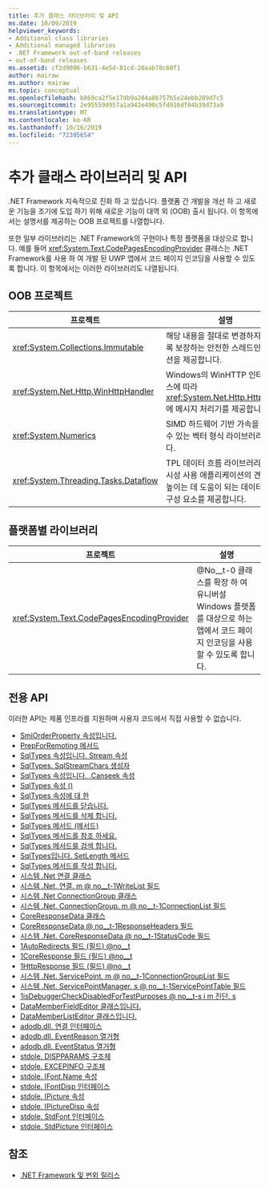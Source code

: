 ```yaml
---
title: 추가 클래스 라이브러리 및 API
ms.date: 10/09/2019
helpviewer_keywords:
- Additional class libraries
- Additional managed libraries
- .NET Framework out-of-band releases
- out-of-band releases
ms.assetid: cf2d9006-b631-4e5d-81cd-20aab78c60f1
author: mairaw
ms.author: mairaw
ms.topic: conceptual
ms.openlocfilehash: b869ca2f5e17db9a204a8b757b5e24ebb209d7c5
ms.sourcegitcommit: 2e95559d957a1a942e490c5fd916df04b39d73a9
ms.translationtype: MT
ms.contentlocale: ko-KR
ms.lasthandoff: 10/16/2019
ms.locfileid: "72395654"
---
```

# <a name="additional-class-libraries-and-apis"></a>추가 클래스 라이브러리 및 API

.NET Framework 지속적으로 진화 하 고 있습니다. 플랫폼 간 개발을 개선 하 고 새로운 기능을 조기에 도입 하기 위해 새로운 기능이 대역 외 (OOB) 출시 됩니다. 이 항목에서는 설명서를 제공하는 OOB 프로젝트를 나열합니다.  
  
또한 일부 라이브러리는 .NET Framework의 구현이나 특정 플랫폼을 대상으로 합니다. 예를 들어 <xref:System.Text.CodePagesEncodingProvider> 클래스는 .NET Framework를 사용 하 여 개발 된 UWP 앱에서 코드 페이지 인코딩을 사용할 수 있도록 합니다. 이 항목에서는 이러한 라이브러리도 나열됩니다.  
  
## <a name="oob-projects"></a>OOB 프로젝트
  
| 프로젝트 | 설명 |  
| ------- | ----------- |  
| <xref:System.Collections.Immutable> | 해당 내용을 절대로 변경하지 않도록 보장하는 안전한 스레드인 컬렉션을 제공합니다. |
| <xref:System.Net.Http.WinHttpHandler> | Windows의 WinHTTP 인터페이스에 따라 <xref:System.Net.Http.HttpClient> 에 메시지 처리기를 제공합니다. |
| <xref:System.Numerics> | SIMD 하드웨어 기반 가속을 활용할 수 있는 벡터 형식 라이브러리입니다.| 
| <xref:System.Threading.Tasks.Dataflow> | TPL 데이터 흐름 라이브러리는 동시성 사용 애플리케이션의 견고성을 높이는 데 도움이 되는 데이터 흐름 구성 요소를 제공합니다. |  

## <a name="platform-specific-libraries"></a>플랫폼별 라이브러리
  
| 프로젝트 | 설명 |  
| ------- | ----------- |  
| <xref:System.Text.CodePagesEncodingProvider> | @No__t-0 클래스를 확장 하 여 유니버설 Windows 플랫폼를 대상으로 하는 앱에서 코드 페이지 인코딩을 사용할 수 있도록 합니다. |  
  
## <a name="private-apis"></a>전용 API  

이러한 API는 제품 인프라를 지원하며 사용자 코드에서 직접 사용할 수 없습니다.  
  
* [SmiOrderProperty 속성입니다.](microsoft.sqlserver.server.smiorderproperty.item.md)
* [PrepForRemoting 메서드](system.exception.prepforremoting.md)
* [SqlTypes 속성입니다. Stream 속성](system.data.sqltypes.sqlchars.stream.md)
* [SqlTypes. SqlStreamChars 생성자](system.data.sqltypes.sqlstreamchars.-ctor.md)
* [SqlTypes 속성입니다. .Canseek 속성](system.data.sqltypes.sqlstreamchars.canseek.md)
* [SqlTypes 속성 ()](system.data.sqltypes.sqlstreamchars.isnull.md)
* [SqlTypes 속성에 대 한](system.data.sqltypes.sqlstreamchars.length.md)
* [SqlTypes 메서드를 닫습니다.](system.data.sqltypes.sqlstreamchars.close.md)
* [SqlTypes 메서드를 삭제 합니다.](system.data.sqltypes.sqlstreamchars.dispose.md)
* [SqlTypes 메서드 (메서드)](system.data.sqltypes.sqlstreamchars.flush.md)
* [SqlTypes 메서드를 참조 하세요.](system.data.sqltypes.sqlstreamchars.read.md)
* [SqlTypes 메서드를 검색 합니다.](system.data.sqltypes.sqlstreamchars.seek.md)
* [SqlTypes입니다. SetLength 메서드](system.data.sqltypes.sqlstreamchars.setlength.md)
* [SqlTypes 메서드를 작성 합니다.](system.data.sqltypes.sqlstreamchars.write.md)
* [시스템 .Net 연결 클래스](connection.md)
* [시스템 .Net. 연결. m @ no__t-1WriteList 필드](m_writelist.md)
* [시스템 .Net ConnectionGroup 클래스](connectiongroup.md)
* [시스템 .Net. ConnectionGroup. m @ no__t-1ConnectionList 필드](m_connectionlist.md)
* [CoreResponseData 클래스](coreresponsedata.md)
* [CoreResponseData @ no__t-1ResponseHeaders 필드](coreresponsedata_m_responseheaders.md)
* [시스템 .Net. CoreResponseData @ no__t-1StatusCode 필드](coreresponsedata_m_statuscode.md)
* [1AutoRedirects 필드 (필드) @no__t](_autoredirects.md)
* [1CoreResponse 필드 (필드) @no__t](httpwebrequest__coreresponse.md)
* [1HttpResponse 필드 (필드) @no__t](_httpresponse.md)
* [시스템 .Net. ServicePoint. m @ no__t-1ConnectionGroupList 필드](m_connectiongrouplist.md)
* [시스템 .Net. ServicePointManager. s @ no__t-1ServicePointTable 필드](s_servicepointtable.md)
* [1isDebuggerCheckDisabledForTestPurposes @ no__t-s i m 진단. s](s-isdebuggercheckdisabledfortestpurposes-field.md)
* [DataMemberFieldEditor 클래스입니다.](datamemberfieldeditor-class.md)
* [DataMemberListEditor 클래스입니다.](datamemberlisteditor-class.md)
* [adodb.dll. 연결 인터페이스](adodb.connection.md)
* [adodb.dll. EventReason 열거형](adodb.eventreasonenum.md)
* [adodb.dll. EventStatus 열거형](adodb.eventstatusenum.md)
* [stdole. DISPPARAMS 구조체](stdole.dispparams.md)
* [stdole. EXCEPINFO 구조체](stdole.excepinfo.md)
* [stdole. IFont.Name 속성](stdole.ifont.name.md)
* [stdole. IFontDisp 인터페이스](stdole.ifontdisp.md)
* [stdole. IPicture 속성](stdole.ipicture.handle.md)
* [stdole. IPictureDisp 속성](stdole.ipicturedisp.handle.md)
* [stdole. StdFont 인터페이스](stdole.stdfont.md)
* [stdole. StdPicture 인터페이스](stdole.stdpicture.md)
  
## <a name="see-also"></a>참조

* [.NET Framework 및 번외 릴리스](../get-started/the-net-framework-and-out-of-band-releases.md)
